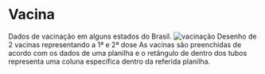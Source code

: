 # Vacina
Dados de vacinação em alguns estados do Brasil. 
![vacinação](https://user-images.githubusercontent.com/67484044/134787763-9f5e2122-c8f0-4fcd-a2c3-a7dca0ce442a.PNG)
Desenho de 2 vacinas representando a 1ª e 2ª dose 
As vacinas são preenchidas de acordo com os dados de uma planilha e o retângulo de dentro dos tubos representa uma coluna específica dentro da referida planilha.
